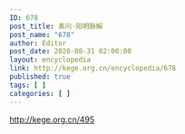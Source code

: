 ```yaml
---
ID: 678
post_title: 素问·阳明脉解
post_name: "678"
author: Editor
post_date: 2020-08-31 02:00:00
layout: encyclopedia
link: http://kege.org.cn/encyclopedia/678
published: true
tags: [ ]
categories: [ ]
---
```

http://kege.org.cn/495